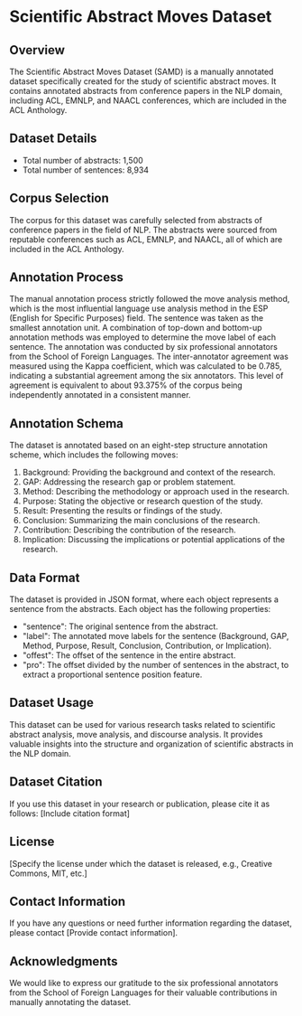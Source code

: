 # Scientific Abstract Moves Dataset

## Overview
The Scientific Abstract Moves Dataset (SAMD) is a manually annotated dataset specifically created for the study of scientific abstract moves. It contains annotated abstracts from conference papers in the NLP domain, including ACL, EMNLP, and NAACL conferences, which are included in the ACL Anthology.

## Dataset Details
- Total number of abstracts: 1,500
- Total number of sentences: 8,934

## Corpus Selection
The corpus for this dataset was carefully selected from abstracts of conference papers in the field of NLP. The abstracts were sourced from reputable conferences such as ACL, EMNLP, and NAACL, all of which are included in the ACL Anthology.

## Annotation Process
The manual annotation process strictly followed the move analysis method, which is the most influential language use analysis method in the ESP (English for Specific Purposes) field. The sentence was taken as the smallest annotation unit. A combination of top-down and bottom-up annotation methods was employed to determine the move label of each sentence. The annotation was conducted by six professional annotators from the School of Foreign Languages. The inter-annotator agreement was measured using the Kappa coefficient, which was calculated to be 0.785, indicating a substantial agreement among the six annotators. This level of agreement is equivalent to about 93.375% of the corpus being independently annotated in a consistent manner.

## Annotation Schema
The dataset is annotated based on an eight-step structure annotation scheme, which includes the following moves:
1. Background: Providing the background and context of the research.
2. GAP: Addressing the research gap or problem statement.
3. Method: Describing the methodology or approach used in the research.
4. Purpose: Stating the objective or research question of the study.
5. Result: Presenting the results or findings of the study.
6. Conclusion: Summarizing the main conclusions of the research.
7. Contribution: Describing the contribution of the research.
8. Implication: Discussing the implications or potential applications of the research.

## Data Format
The dataset is provided in JSON format, where each object represents a sentence from the abstracts. Each object has the following properties:
- "sentence": The original sentence from the abstract.
- "label": The annotated move labels for the sentence (Background, GAP, Method, Purpose, Result, Conclusion, Contribution, or Implication).
- "offest": The offset of the sentence in the entire abstract.
- "pro": The offset divided by the number of sentences in the abstract, to extract a proportional sentence position feature.

## Dataset Usage
This dataset can be used for various research tasks related to scientific abstract analysis, move analysis, and discourse analysis. It provides valuable insights into the structure and organization of scientific abstracts in the NLP domain.

## Dataset Citation
If you use this dataset in your research or publication, please cite it as follows:
[Include citation format]

## License
[Specify the license under which the dataset is released, e.g., Creative Commons, MIT, etc.]

## Contact Information
If you have any questions or need further information regarding the dataset, please contact [Provide contact information].

## Acknowledgments
We would like to express our gratitude to the six professional annotators from the School of Foreign Languages for their valuable contributions in manually annotating the dataset.

